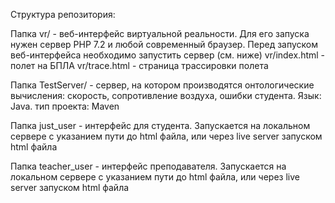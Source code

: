 Структура репозитория:

Папка vr/ - веб-интерфейс виртуальной реальности. Для его запуска нужен сервер PHP 7.2 и любой современный браузер. Перед запуском веб-интерфейса необходимо запустить сервер (см. ниже)
	vr/index.html - полет на БПЛА
	vr/trace.html - страница трассировки полета

Папка TestServer/ - сервер, на котором производятся онтологические вычисления: скорость, сопротивление воздуха, ошибки студента. Язык: Java. тип проекта: Maven

Папка just_user - интерфейс для студента. Запускается на локальном сервере с указанием пути до html файла, или через live server запуском html файла

Папка teacher_user - интерфейс преподавателя. Запускается на локальном сервере с указанием пути до html файла, или через live server запуском html файла
